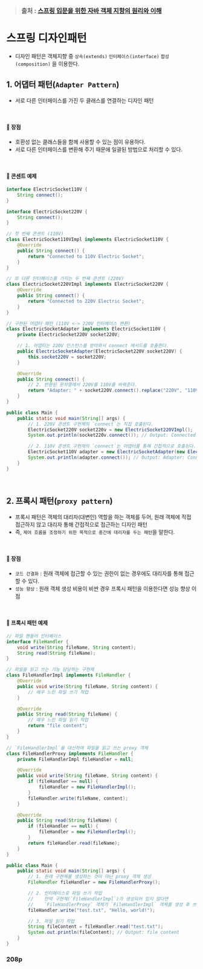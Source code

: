 > ### 출처 : [스프링 입문을 위한 자바 객체 지향의 원리와 이해](http://www.yes24.com/Product/Goods/17350624)

# 스프링 디자인패턴
- 디자인 패턴은 객체지향 중 `상속(extends)` `인터페이스(interface)` `합성(composition)` 을 이용한다.

## 1. 어댑터 패턴(`Adapter Pattern`)
- 서로 다른 인터페이스를 가진 두 클래스를 연결하는 디자인 패턴

<br />

#### 🔵 장점
- 호환성 없는 클래스들을 함께 사용할 수 있는 점이 유용하다.
- 서로 다른 인터페이스를 변환해 주기 때문에 일괄된 방법으로 처리할 수 있다.

<br />

#### 🔵 콘센트 예제
```java
interface ElectricSocket110V {
    String connect();
}

interface ElectricSocket220V {
    String connect();
}

// 첫 번째 콘센트 (110V)
class ElectricSocket110VImpl implements ElectricSocket110V {
    @Override
    public String connect() {
        return "Connected to 110V Electric Socket";
    }
}

// 또 다른 인터페이스를 가지는 두 번째 콘센트 (220V) 
class ElectricSocket220VImpl implements ElectricSocket220V {
    @Override
    public String connect() {
        return "Connected to 220V Electric Socket";
    }
}

// 구현된 어댑터 패턴 (110V <-> 220V 인터페이스 변환)
class ElectricSocketAdapter implements ElectricSocket110V {
    private ElectricSocket220V socket220V;

    // 1. 어댑터는 220V 인스턴스를 받아와서 connect 메서드를 호출한다.
    public ElectricSocketAdapter(ElectricSocket220V socket220V) {
        this.socket220V = socket220V;
    }

    @Override
    public String connect() {
        // 2. 반환된 문자열에서 220V를 110V를 바꿔준다.
        return "Adapter: " + socket220V.connect().replace("220V", "110V");
    }
}

public class Main {
    public static void main(String[] args) {
        // 1. 220V 콘센트 구현체의 `connect`는 직접 호출된다.
        ElectricSocket220V socket220v = new ElectricSocket220VImpl();
        System.out.println(socket220v.connect()); // Output: Connected to 220V Electric Socket

        // 2. 110V 콘센트 구현체의 `connect`는 어댑터를 통해 간접적으로 호출된다.
        ElectricSocket110V adapter = new ElectricSocketAdapter(new ElectricSocket220VImpl());
        System.out.println(adapter.connect()); // Output: Adapter: Connected to 110V Electric Socket
    }
}
```

<br />

## 2. 프록시 패턴(`proxy pattern`)
- 프록시 패턴은 객체의 대리자(대변인) 역할을 하는 객체를 두어, 원래 객체에 직접 접근하지 않고 대리자 통해 간접적으로 접근하는 디자인 패턴
- 즉, `제어 흐름을 조정하기 위한 목적으로 중간에 대리자를 두는 패턴`을 말한다.

<br />

#### 🔵 장점
- `코드 간결화` : 원래 객체에 접근할 수 있는 권한이 없는 경우에도 대리자를 통해 접근할 수 있다.
- `성능 향상` : 원래 객체 생성 비용이 비싼 경우 프록시 패턴을 이용한다면 성능 향상 이점

<br />

#### 🔵 프록시 패턴 예제
```java
// 파일 핸들러 인터페이스
interface FileHandler {
    void write(String fileName, String content);
    String read(String fileName);
}

// 파일을 읽고 쓰는 기능 담당하는 구현체
class FileHandlerImpl implements FileHandler {
    @Override
    public void write(String fileName, String content) {
        // 매우 느린 파일 쓰기 작업
    }

    @Override
    public String read(String fileName) {
        // 매우 느린 파일 읽기 작업
        return "file content";
    }
}

// `FileHandlerImpl`을 대신하여 파일을 읽고 쓰는 proxy 객체
class FileHandlerProxy implements FileHandler {
    private FileHandlerImpl fileHandler = null;

    @Override
    public void write(String fileName, String content) {
        if (fileHandler == null) {
            fileHandler = new FileHandlerImpl();
        }
        fileHandler.write(fileName, content);
    }

    @Override
    public String read(String fileName) {
        if (fileHandler == null) {
            fileHandler = new FileHandlerImpl();
        }
        return fileHandler.read(fileName);
    }
}

public class Main {
    public static void main(String[] args) {
        // 1. 원래 구현체를 생성하는 것이 아닌 proxy 객체 생성
        FileHandler fileHandler = new FileHandlerProxy();

        // 2. 인터페이스로 파일 쓰기 작업
        //    만약 구현체(`FileHandlerImpl`)가 생성되어 있지 않다면
        //    `FileHandlerProxy` 객체가 `FileHandlerImpl` 객체를 생성 후 쓰기 작업을 수행한다.
        fileHandler.write("test.txt", "Hello, world!");

        // 3. 파일 읽기 작업
        String fileContent = fileHandler.read("test.txt");
        System.out.println(fileContent); // Output: file content
    }
}
```

### 208p